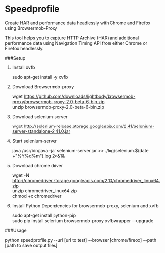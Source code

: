 # Speedprofile
Create HAR and performance data headlessly with Chrome and Firefox using Browsermob-Proxy

This tool helps you to capture HTTP Archive (HAR) and additional performance data using Navigation Timing API from either Chrome or Firefox headlessly.

###Setup

1. Install xvfb

   sudo apt-get install -y xvfb
   
2. Download Browsermob-proxy

   wget https://github.com/downloads/lightbody/browsermob-proxy/browsermob-proxy-2.0-beta-6-bin.zip  
   unzip browsermob-proxy-2.0-beta-6-bin.zip

3. Download selenium-server

   wget http://selenium-release.storage.googleapis.com/2.41/selenium-server-standalone-2.41.0.jar
 
4. Start selenium-server

   java /usr/bin/java -jar selenium-server.jar >> ./log/selenium.$(date +"%Y%d%m").log 2>&1&
 
5. Download chrome driver
   
   wget -N http://chromedriver.storage.googleapis.com/2.10/chromedriver_linux64.zip  
   unzip chromedriver_linux64.zip  
   chmod +x chromedriver

6. Install Python Dependencies for browsermob-proxy, selenium and xvfb

   sudo apt-get install python-pip  
   sudo pip install selenium browsermob-proxy xvfbwrapper --upgrade  

###Usage

python speedprofile.py --url [url to test] --browser [chrome/fireox] --path [path to save output files]



